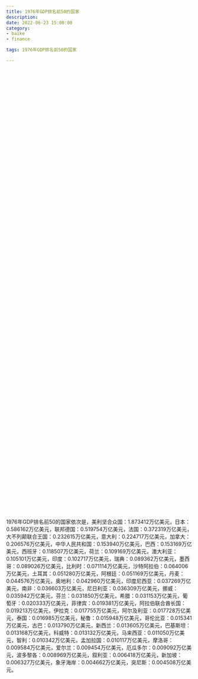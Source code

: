 ```yaml
---
title: 1976年GDP排名前50的国家
description:
date: 2022-06-23 15:00:00
category:
- baike
- finance

tags: 1976年GDP排名前50的国家

---
```


<!-- 引入刚刚下载的 ECharts 文件 -->
<script src="/assets/js/charts/echarts.min.js"></script>

<!-- 为 ECharts 准备一个定义了宽高的 DOM -->
<div id="myChart" style="width: 100%;height:1200px;"></div>

<div>
<p class="paragraph">1976年GDP排名前50的国家依次是，美利坚合众国：1.873412万亿美元，日本：0.586162万亿美元，联邦德国：0.519754万亿美元，法国：0.372319万亿美元，大不列颠联合王国：0.232615万亿美元，意大利：0.224717万亿美元，加拿大：0.206576万亿美元，中华人民共和国：0.153940万亿美元，巴西：0.153169万亿美元，西班牙：0.118507万亿美元，荷兰：0.109169万亿美元，澳大利亚：0.105101万亿美元，印度：0.102717万亿美元，瑞典：0.089362万亿美元，墨西哥：0.089026万亿美元，比利时：0.071114万亿美元，沙特阿拉伯：0.064006万亿美元，土耳其：0.051280万亿美元，阿根廷：0.051169万亿美元，丹麦：0.044576万亿美元，奥地利：0.042960万亿美元，印度尼西亚：0.037269万亿美元，南非：0.036603万亿美元，尼日利亚：0.036309万亿美元，挪威：0.035942万亿美元，芬兰：0.031850万亿美元，希腊：0.031153万亿美元，葡萄牙：0.020333万亿美元，菲律宾：0.019381万亿美元，阿拉伯联合酋长国：0.019213万亿美元，伊拉克：0.017755万亿美元，阿尔及利亚：0.017728万亿美元，泰国：0.016985万亿美元，秘鲁：0.015948万亿美元，哥伦比亚：0.015341万亿美元，古巴：0.013790万亿美元，新西兰：0.013605万亿美元，巴基斯坦：0.013168万亿美元，科威特：0.013132万亿美元，马来西亚：0.011050万亿美元，智利：0.010342万亿美元，孟加拉国：0.010117万亿美元，摩洛哥：0.009584万亿美元，爱尔兰：0.009454万亿美元，厄瓜多尔：0.009092万亿美元，波多黎各：0.008969万亿美元，叙利亚：0.006418万亿美元，新加坡：0.006327万亿美元，象牙海岸：0.004662万亿美元，突尼斯：0.004508万亿美元。</p>
</div>

<script>
    var chartDom = document.getElementById('myChart');
    var myChart = echarts.init(chartDom);
    var option;

    option = {
        title: {
            text: ''
        },
        tooltip: {
            trigger: 'axis',
            axisPointer: {
                type: 'shadow'
            }
        },
        legend: {},
        grid: {
            left: '0%',
            right: '0%',
            bottom: '3%',
            containLabel: true
        },
        xAxis: {
            type: 'value',
            boundaryGap: [0, 0.01]
        },
        yAxis: {
            type: 'category',
            data: ["突尼斯", "象牙海岸", "新加坡", "叙利亚", "波多黎各", "厄瓜多尔", "爱尔兰", "摩洛哥", "孟加拉国", "智利", "马来西亚", "科威特", "巴基斯坦", "新西兰", "古巴", "哥伦比亚", "秘鲁", "泰国", "阿尔及利亚", "伊拉克", "阿拉伯联合酋长国", "菲律宾", "葡萄牙", "希腊", "芬兰", "挪威", "尼日利亚", "南非", "印度尼西亚", "奥地利", "丹麦", "阿根廷", "土耳其", "沙特阿拉伯", "比利时", "墨西哥", "瑞典", "印度", "澳大利亚", "荷兰", "西班牙", "巴西", "中华人民共和国", "加拿大", "意大利", "大不列颠联合王国", "法国", "联邦德国", "日本", "美利坚合众国"]
        },
        series: [
            {
                itemStyle: {
                    color: "#00868B"
                },
                name: '（单位：万亿美元）',
                type: 'bar',
                data: [0.004508, 0.004662, 0.006327, 0.006418, 0.008969, 0.009092, 0.009454, 0.009584, 0.010117, 0.010342, 0.011050, 0.013132, 0.013168, 0.013605, 0.013790, 0.015341, 0.015948, 0.016985, 0.017728, 0.017755, 0.019213, 0.019381, 0.020333, 0.031153, 0.031850, 0.035942, 0.036309, 0.036603, 0.037269, 0.042960, 0.044576, 0.051169, 0.051280, 0.064006, 0.071114, 0.089026, 0.089362, 0.102717, 0.105101, 0.109169, 0.118507, 0.153169, 0.153940, 0.206576, 0.224717, 0.232615, 0.372319, 0.519754, 0.586162, 1.873412]
            }
        ]
    };

    option && myChart.setOption(option);

</script>
